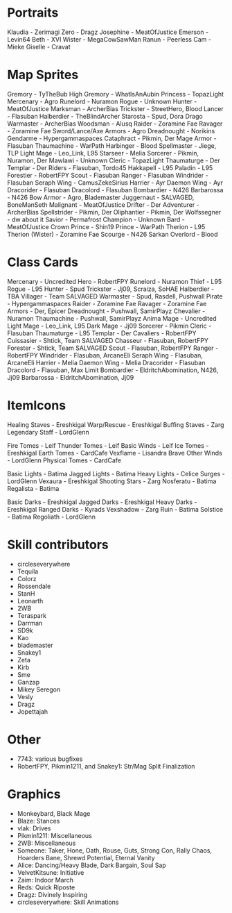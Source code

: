 # Portraits
Klaudia - Zerimagi
Zero - Dragz
Josephine - MeatOfJustice
Emerson - Levin64
Beth - XVI
Wister - MegaCowSawMan
Ranun - Peerless
Cam - Mieke
Giselle - Cravat

# Map Sprites
Gremory - TyTheBub
High Gremory - WhatIsAnAubin
Princess - TopazLight
Mercenary - Agro
Runelord - Nuramon
Rogue - Unknown
Hunter - MeatOfJustice
Marksman - ArcherBias
Trickster - StreetHero, Blood
Lancer - Flasuban
Halberdier - TheBlindArcher
Starosta - Spud, Dora Drago
Warmaster - ArcherBias
Woodsman - Alusq
Raider - Zoramine Fae
Ravager - Zoramine Fae
Sword/Lance/Axe Armors - Agro
Dreadnought - Norikins
Gendarme - Hypergammaspaces
Cataphract - Pikmin, Der
Mage Armor - Flasuban
Thaumachine - WarPath
Harbinger - Blood
Spellmaster - Jiege, TLP
Light Mage - Leo_Link, L95
Starseer - Melia
Sorcerer - Pikmin, Nuramon, Der
Mawlawi - Unknown
Cleric - TopazLight
Thaumaturge - Der
Templar - Der
Riders - Flasuban, Tordo45
Hakkapell - L95
Paladin - L95
Forestier - RobertFPY
Scout - Flasuban
Ranger - Flasuban
Windrider - Flasuban
Seraph Wing - CamusZekeSirius
Harrier - Ayr
Daemon Wing - Ayr
Dracorider - Flasuban
Dracolord - Flasuban
Bombardier - N426
Barbarossa - N426
Bow Armor - Agro, Blademaster
Juggernaut - SALVAGED, BoneManSeth
Malignant - MeatOfJustice
Drifter - Der
Adventurer - ArcherBias
Spellstrider - Pikmin, Der
Oliphantier - Pikmin, Der
Wolfssegner - dw about it
Savior - Permafrost
Champion - Unknown
Bard - MeatOfJustice
Crown Prince - Shin19
Prince - WarPath
Therion - L95
Therion (Wister) - Zoramine Fae
Scourge - N426
Sarkan Overlord - Blood

# Class Cards
Mercenary - Uncredited
Hero - RobertFPY
Runelord - Nuramon
Thief - L95
Rogue - L95
Hunter - Spud
Trickster - Jj09, Scraiza, SoHAE
Halberdier - TBA
Villager - Team SALVAGED
Warmaster - Spud, Rasdell, Pushwall
Pirate - Hypergammaspaces
Raider - Zoramine Fae
Ravager - Zoramine Fae
Armors - Der, Epicer
Dreadnought - Pushwall, SamirPlayz
Chevalier - Nuramon
Thaumachine - Pushwall, SamirPlayz
Anima Mage - Uncredited
Light Mage - Leo_Link, L95
Dark Mage - Jj09
Sorcerer - Pikmin
Cleric - Flasuban
Thaumaturge - L95
Templar - Der
Cavaliers - RobertFPY
Cuissasier - Shtick, Team SALVAGED
Chasseur - Flasuban, RobertFPY
Forester - Shtick, Team SALVAGED
Scout - Flasuban, RobertFPY
Ranger - RobertFPY
Windrider - Flasuban, ArcaneEli
Seraph Wing - Flasuban, ArcaneEli
Harrier - Melia
Daemon Wing - Melia
Dracorider - Flasuban
Dracolord - Flasuban, Max Limit 
Bombardier - EldritchAbomination, N426, Jj09
Barbarossa - EldritchAbomination, Jj09

# ItemIcons
Healing Staves - Ereshkigal
Warp/Rescue - Ereshkigal
Buffing Staves - Zarg
Legendary Staff - LordGlenn

Fire Tomes - Leif
Thunder Tomes - Leif
Basic Winds - Leif
Ice Tomes - Ereshkigal
Earth Tomes - CardCafe
Vexflame - Lisandra Brave
Other Winds - LordGlenn
Physical Tomes - CardCafe

Basic Lights - Batima
Jagged Lights - Batima
Heavy Lights - Celice
Surges - LordGlenn
Vexaura - Ereshkigal
Shooting Stars - Zarg
Nosferatu - Batima
Regalista - Batima

Basic Darks - Ereshkigal
Jagged Darks - Ereshkigal
Heavy Darks - Ereshkigal
Ranged Darks - Kyrads
Vexshadow - Zarg
Ruin - Batima
Solstice - Batima
Regoliath - LordGlenn


# Skill contributors

- circleseverywhere
- Tequila
- Colorz
- Rossendale
- StanH
- Leonarth
- 2WB
- Teraspark
- Darrman
- SD9k
- Kao
- blademaster
- Snakey1
- Zeta
- Kirb
- Sme
- Ganzap
- Mikey Seregon
- Vesly 
- Dragz
- Jopettajah

# Other

- 7743: various bugfixes
- RobertFPY, Pikmin1211, and Snakey1: Str/Mag Split Finalization

# Graphics

- Monkeybard, Black Mage
- Blaze: Stances
- vlak: Drives
- Pikmin1211: Miscellaneous
- 2WB: Miscellaneous
- Someone: Taker, Hone, Oath, Rouse, Guts, Strong Con, Rally Chaos, Hoarders Bane, Shrewd Potential, Eternal Vanity 
- Alice: Dancing/Heavy Blade, Dark Bargain, Soul Sap 
- VelvetKitsune: Initiative 
- Zaim: Indoor March
- Reds: Quick Riposte
- Dragz: Divinely Inspiring
- circleseverywhere: Skill Animations

